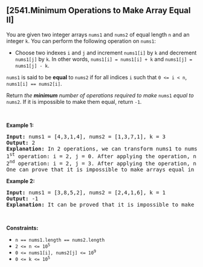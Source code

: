## [2541.Minimum Operations to Make Array Equal II]
<p>You are given two integer arrays <code>nums1</code> and <code>nums2</code> of equal length <code>n</code> and an integer <code>k</code>. You can perform the following operation on <code>nums1</code>:</p>

<ul>
	<li>Choose two indexes <code>i</code> and <code>j</code> and increment <code>nums1[i]</code> by <code>k</code> and decrement <code>nums1[j]</code> by <code>k</code>. In other words, <code>nums1[i] = nums1[i] + k</code> and <code>nums1[j] = nums1[j] - k</code>.</li>
</ul>

<p><code>nums1</code> is said to be <strong>equal</strong> to <code>nums2</code> if for all indices <code>i</code> such that <code>0 &lt;= i &lt; n</code>, <code>nums1[i] == nums2[i]</code>.</p>

<p>Return <em>the <strong>minimum</strong> number of operations required to make </em><code>nums1</code><em> equal to </em><code>nums2</code>. If it is impossible to make them equal, return <code>-1</code>.</p>

<p>&nbsp;</p>
<p><strong class="example">Example 1:</strong></p>

<pre>
<strong>Input:</strong> nums1 = [4,3,1,4], nums2 = [1,3,7,1], k = 3
<strong>Output:</strong> 2
<strong>Explanation:</strong> In 2 operations, we can transform nums1 to nums2.
1<sup>st</sup> operation: i = 2, j = 0. After applying the operation, nums1 = [1,3,4,4].
2<sup>nd</sup> operation: i = 2, j = 3. After applying the operation, nums1 = [1,3,7,1].
One can prove that it is impossible to make arrays equal in fewer operations.</pre>

<p><strong class="example">Example 2:</strong></p>

<pre>
<strong>Input:</strong> nums1 = [3,8,5,2], nums2 = [2,4,1,6], k = 1
<strong>Output:</strong> -1
<strong>Explanation:</strong> It can be proved that it is impossible to make the two arrays equal.
</pre>

<p>&nbsp;</p>
<p><strong>Constraints:</strong></p>

<ul>
	<li><code>n == nums1.length == nums2.length</code></li>
	<li><code>2 &lt;= n &lt;= 10<sup>5</sup></code></li>
	<li><code>0 &lt;= nums1[i], nums2[j] &lt;= 10<sup>9</sup></code></li>
	<li><code>0 &lt;= k &lt;= 10<sup>5</sup></code></li>
</ul>
